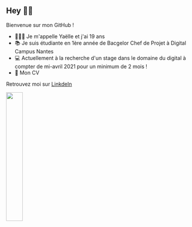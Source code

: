 ## Hey 👋🏼

Bienvenue sur mon GitHub !

 - 👩🏽‍💻 Je m'appelle Yaëlle et j'ai 19 ans
 - 📚 Je suis étudiante en 1ère année de Bacgelor Chef de Projet à Digital Campus Nantes
 - 💻 Actuellement à la recherche d'un stage dans le domaine du digital à compter de mi-avril 2021 pour un minimum de 2 mois !
 - 📄 Mon CV
 
 Retrouvez moi sur [LinkdeIn](https://www.linkedin.com/in/yaëlle-plumail-5b76481b7/)
 
<img width="30%" src=https://lovelyrefinement.com/wp-content/uploads/2019/04/Things-to-remember.jpg>

